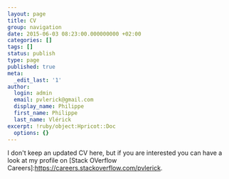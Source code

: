 ```yaml
---
layout: page
title: CV
group: navigation
date: 2015-06-03 08:23:00.000000000 +02:00
categories: []
tags: []
status: publish
type: page
published: true
meta:
  _edit_last: '1'
author:
  login: admin
  email: pvlerick@gmail.com
  display_name: Philippe
  first_name: Philippe
  last_name: Vlérick
excerpt: !ruby/object:Hpricot::Doc
  options: {}
---
```


I don't keep an updated CV here, but if you are interested you can have a look at my profile on [Stack OVerflow Careers]:https://careers.stackoverflow.com/pvlerick.